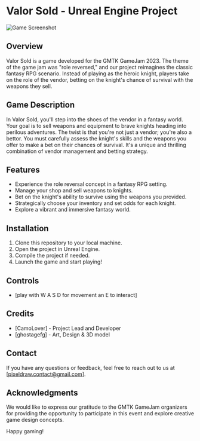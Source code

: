 # Valor Sold - Unreal Engine Project

![Game Screenshot](http://the-pixeleur.fr/IMG/GAMEPREZ/ValorsSold_BannierePIX.png)

## Overview

Valor Sold is a game developed for the GMTK GameJam 2023. The theme of the game jam was "role reversed," and our project reimagines the classic fantasy RPG scenario. Instead of playing as the heroic knight, players take on the role of the vendor, betting on the knight's chance of survival with the weapons they sell.

## Game Description

In Valor Sold, you'll step into the shoes of the vendor in a fantasy world. Your goal is to sell weapons and equipment to brave knights heading into perilous adventures. The twist is that you're not just a vendor; you're also a bettor. You must carefully assess the knight's skills and the weapons you offer to make a bet on their chances of survival. It's a unique and thrilling combination of vendor management and betting strategy.

## Features

- Experience the role reversal concept in a fantasy RPG setting.
- Manage your shop and sell weapons to knights.
- Bet on the knight's ability to survive using the weapons you provided.
- Strategically choose your inventory and set odds for each knight.
- Explore a vibrant and immersive fantasy world.

## Installation

1. Clone this repository to your local machine.
2. Open the project in Unreal Engine.
3. Compile the project if needed.
4. Launch the game and start playing!


## Controls

- [play with W A S D for movement an E to interact]

## Credits

- [CamoLover] - Project Lead and Developer
- [ghostagefg] - Art, Design & 3D model

## Contact

If you have any questions or feedback, feel free to reach out to us at [pixeldraw.contact@gmail.com].

## Acknowledgments

We would like to express our gratitude to the GMTK GameJam organizers for providing the opportunity to participate in this event and explore creative game design concepts.

Happy gaming!
